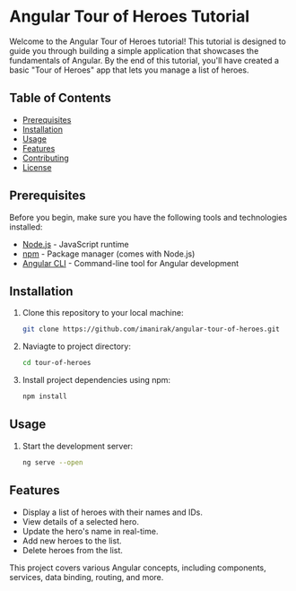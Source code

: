 # Angular Tour of Heroes Tutorial

Welcome to the Angular Tour of Heroes tutorial! This tutorial is designed to guide you through building a simple application that showcases the fundamentals of Angular. By the end of this tutorial, you'll have created a basic "Tour of Heroes" app that lets you manage a list of heroes.

## Table of Contents

- [Prerequisites](#prerequisites)
- [Installation](#installation)
- [Usage](#usage)
- [Features](#features)
- [Contributing](#contributing)
- [License](#license)

## Prerequisites

Before you begin, make sure you have the following tools and technologies installed:

- [Node.js](https://nodejs.org/) - JavaScript runtime
- [npm](https://www.npmjs.com/) - Package manager (comes with Node.js)
- [Angular CLI](https://cli.angular.io/) - Command-line tool for Angular development

## Installation

1. Clone this repository to your local machine:

   ```sh
   git clone https://github.com/imanirak/angular-tour-of-heroes.git


2. Naviagte to project directory:

   ```sh
   cd tour-of-heroes

3. Install project dependencies using npm:

   ```sh
   npm install

## Usage

1. Start the development server:

   ```sh
   ng serve --open


## Features

- Display a list of heroes with their names and IDs.
- View details of a selected hero.
- Update the hero's name in real-time.
- Add new heroes to the list.
- Delete heroes from the list.

This project covers various Angular concepts, including components, services, data binding, routing, and more. 